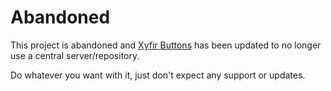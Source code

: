 # Abandoned

This project is abandoned and [Xyfir Buttons](https://github.com/Xyfir/Buttons) has been updated to no longer use a central server/repository.

Do whatever you want with it, just don't expect any support or updates.